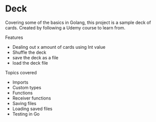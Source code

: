 # Deck

Covering some of the basics in Golang, this project is a sample deck of cards. Created by following a Udemy course to learn from.<br>

Features
- Dealing out x amount of cards using Int value
- Shuffle the deck 
- save the deck as a file
- load the deck file

Topics covered 
- Imports
- Custom types 
- Functions
- Receiver functions
- Saving files 
- Loading saved files
- Testing in Go 

